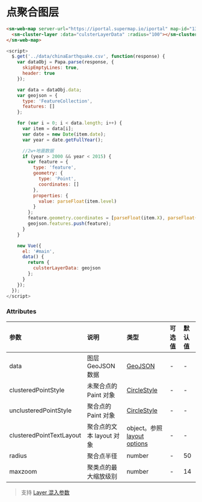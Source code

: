 # 点聚合图层

<sm-iframe src="https://iclient.supermap.io/examples/component/components_cluster_vue.html"></sm-iframe>

```html
<sm-web-map server-url="https://iportal.supermap.io/iportal" map-id="1329428269">
  <sm-cluster-layer :data="culsterLayerData" :radius="100"></sm-cluster-layer>
</sm-web-map>
```

```js
<script>
  $.get('../data/chinaEarthquake.csv', function(response) {
    var dataObj = Papa.parse(response, {
      skipEmptyLines: true,
      header: true
    });

    var data = dataObj.data;
    var geojson = {
      type: 'FeatureCollection',
      features: []
    };

    for (var i = 0; i < data.length; i++) {
      var item = data[i];
      var date = new Date(item.date);
      var year = date.getFullYear();

      //2w+地震数据
      if (year > 2000 && year < 2015) {
        var feature = {
          type: 'feature',
          geometry: {
            type: 'Point',
            coordinates: []
          },
          properties: {
            value: parseFloat(item.level)
          }
        };
        feature.geometry.coordinates = [parseFloat(item.X), parseFloat(item.Y)];
        geojson.features.push(feature);
      }
    }

    new Vue({
      el: '#main',
      data() {
        return {
          culsterLayerData: geojson
        };
      }
    });
  });
</script>
```

### Attributes

| 参数                     | 说明                     | 类型                                                                                            | 可选值 | 默认值 |
| :----------------------- | :----------------------- | :---------------------------------------------------------------------------------------------- | :----- | :----- |
| data                     | 图层 GeoJSON 数据        | [GeoJSON](https://geojson.org/)                                                                 | -      | -      |
| clusteredPointStyle      | 未聚合点的 Paint 对象    | [CircleStyle](/zh/api/common-types/common-types.md#circlestyle)                                 | -      | -      |
| unclusteredPointStyle    | 聚合点的 Paint 对象      | [CircleStyle](/zh/api/common-types/common-types.md#circlestyle)                                 | -      | -      |
| clusteredPointTextLayout | 聚合点的文本 layout 对象 | object。参照 [layout options](https://docs.mapbox.com/mapbox-gl-js/style-spec/#layout-property) | -      | -      |
| radius                   | 聚合点半径               | number                                                                                          | -      | 50     |
| maxzoom                  | 聚类点的最大缩放级别     | number                                                                                          | -      | 14     |

> 支持 [Layer 混入参数](/zh/api/mixin/mixin.md#layer)
